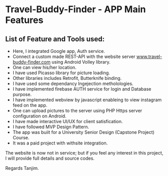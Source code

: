 # Travel-Buddy-Finder - APP Main Features

## List of Feature and Tools used:


- Here, I integrated Google app, Auth service.
- Connect a custom made REST-API with the website server www.travel-buddy-finder.com using Android Volley library.
- One can view his/her location.
- I have used Picasso library for picture loading.
- Other libraries includes Retrofit, Butterknife binding.
- I have used some dependancy Ingejection metholologies. 
- I have implemented firebase AUTH service for login and Database purpose.
- I have implemented webview by javascript enableing to view instagram feed on the app.
- One can upload pictures to the server using PHP Https server configuration on Android.
- I have made interactive UI/UX for client satisfication.
- I have followed MVP Design Pattern. 
- The app was buiit for a University Senior Design (Capstone Project) Course.
- It was a paid project with withsite integration.


The website is now not in service; but if you feel any interest in this project, I will provide full details and source codes. 

Regards Tanjim.
